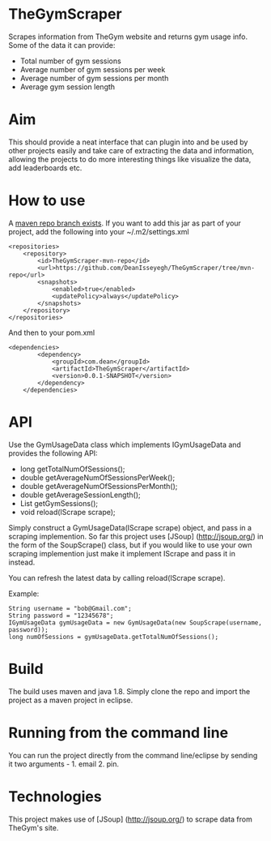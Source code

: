 # TheGymScraper

Scrapes information from TheGym website and returns gym usage info. Some of the data it can provide:

* Total number of gym sessions
* Average number of gym sessions per week
* Average number of gym sessions per month
* Average gym session length

# Aim

This should provide a neat interface that can plugin into and be used by other projects easily and take care of extracting the data and information, allowing the projects to do more interesting things like visualize the data, add leaderboards etc.

# How to use

A [maven repo branch exists](https://github.com/DeanIsseyegh/TheGymScraper/tree/mvn-repo). If you want to add this jar as part of your project, add the following into your ~/.m2/settings.xml

```
<repositories>
    <repository>
        <id>TheGymScraper-mvn-repo</id>
        <url>https://github.com/DeanIsseyegh/TheGymScraper/tree/mvn-repo</url>
        <snapshots>
            <enabled>true</enabled>
            <updatePolicy>always</updatePolicy>
        </snapshots>
    </repository>
</repositories>
```

And then to your pom.xml

```
<dependencies>
		<dependency>
			<groupId>com.dean</groupId>
			<artifactId>TheGymScraper</artifactId>
			<version>0.0.1-SNAPSHOT</version>
		</dependency>
	</dependencies>
```

# API

Use the GymUsageData class which implements IGymUsageData and provides the following API:

* long getTotalNumOfSessions();
*	double getAverageNumOfSessionsPerWeek();
*	double getAverageNumOfSessionsPerMonth();
*	double getAverageSessionLength();
*	List<GymSession> getGymSessions();
*	void reload(IScrape scrape);

Simply construct a GymUsageData(IScrape scrape) object, and pass in a scraping implemention. So far this project uses [JSoup] (http://jsoup.org/) in the form of the SoupScrape() class, but if you would like to use your own scraping implemention just make it implement IScrape and pass it in instead. 

You can refresh the latest data by calling reload(IScrape scrape).

Example:

```
String username = "bob@Gmail.com";
String password = "12345678";
IGymUsageData gymUsageData = new GymUsageData(new SoupScrape(username, password));
long numOfSessions = gymUsageData.getTotalNumOfSessions();
```

# Build

The build uses maven and java 1.8. Simply clone the repo and import the project as a maven project in eclipse.

# Running from the command line

You can run the project directly from the command line/eclipse by sending it two arguments - 1. email 2. pin.

# Technologies

This project makes use of [JSoup] (http://jsoup.org/) to scrape data from TheGym's site. 
